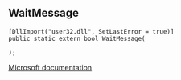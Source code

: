 ## WaitMessage

```
[DllImport("user32.dll", SetLastError = true)]
public static extern bool WaitMessage(
   
);
```

[Microsoft documentation](https://docs.microsoft.com/en-us/windows/win32/api/winuser/nf-winuser-waitmessage)
